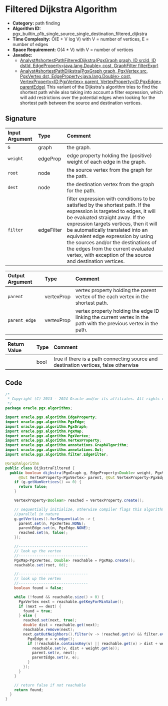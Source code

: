 # Filtered Dijkstra Algorithm

- **Category:** path finding
- **Algorithm ID:** pgx_builtin_p1b_single_source_single_destination_filtered_dijkstra
- **Time Complexity:** O(E + V log V) with V = number of vertices, E = number of edges
- **Space Requirement:** O(4 * V) with V = number of vertices
- **Javadoc:**
  - [Analyst#shortestPathFilteredDijkstra(PgxGraph graph, ID srcId, ID dstId, EdgeProperty<java.lang.Double> cost, GraphFilter filterExpr)](https://docs.oracle.com/en/database/oracle/property-graph/24.3/spgjv/oracle/pgx/api/Analyst.html#shortestPathFilteredDijkstra_oracle_pgx_api_PgxGraph_ID_ID_oracle_pgx_api_EdgeProperty_oracle_pgx_api_filter_GraphFilter_)
  - [Analyst#shortestPathDijkstra(PgxGraph graph, PgxVertex<ID> src, PgxVertex<ID> dst, EdgeProperty<java.lang.Double> cost, VertexProperty<ID,​PgxVertex<ID>> parent, VertexProperty<ID,​PgxEdge> parentEdge)](https://docs.oracle.com/en/database/oracle/property-graph/24.3/spgjv/oracle/pgx/api/Analyst.html#shortestPathDijkstra_oracle_pgx_api_PgxGraph_oracle_pgx_api_PgxVertex_oracle_pgx_api_PgxVertex_oracle_pgx_api_EdgeProperty_oracle_pgx_api_VertexProperty_oracle_pgx_api_VertexProperty_)
This variant of the Dijkstra's algorithm tries to find the shortest path while also taking into account a filter expression, which will add restrictions over the potential edges when looking for the shortest path between the source and destination vertices.

## Signature

| Input Argument | Type | Comment |
| :--- | :--- | :--- |
| `G` | graph | the graph. |
| `weight` | edgeProp<double> | edge property holding the (positive) weight of each edge in the graph. |
| `root` | node | the source vertex from the graph for the path. |
| `dest` | node | the destination vertex from the graph for the path. |
| `filter` | edgeFilter | filter expression with conditions to be satisfied by the shortest path. If the expression is targeted to edges, it will be evaluated straight away. If the expression targets vertices, then it will be automatically translated into an equivalent edge expression by using the sources and/or the destinations of the edges from the current evaluated vertex, with exception of the source and destination vertices. |

| Output Argument | Type | Comment |
| :--- | :--- | :--- |
| `parent` | vertexProp<node> | vertex property holding the parent vertex of the each vertex in the shortest path. |
| `parent_edge` | vertexProp<edge> | vertex property holding the edge ID linking the current vertex in the path with the previous vertex in the path. |

| Return Value | Type | Comment |
| :--- | :--- | :--- |
| | bool | true if there is a path connecting source and destination vertices, false otherwise |

## Code

```java
/*
 * Copyright (C) 2013 - 2024 Oracle and/or its affiliates. All rights reserved.
 */
package oracle.pgx.algorithms;

import oracle.pgx.algorithm.EdgeProperty;
import oracle.pgx.algorithm.PgxEdge;
import oracle.pgx.algorithm.PgxGraph;
import oracle.pgx.algorithm.PgxMap;
import oracle.pgx.algorithm.PgxVertex;
import oracle.pgx.algorithm.VertexProperty;
import oracle.pgx.algorithm.annotations.GraphAlgorithm;
import oracle.pgx.algorithm.annotations.Out;
import oracle.pgx.algorithm.filter.EdgeFilter;

@GraphAlgorithm
public class DijkstraFiltered {
  public boolean dijkstra(PgxGraph g, EdgeProperty<Double> weight, PgxVertex root, PgxVertex dest, EdgeFilter filter,
      @Out VertexProperty<PgxVertex> parent, @Out VertexProperty<PgxEdge> parentEdge) {
    if (g.getNumVertices() == 0) {
      return false;
    }

    VertexProperty<Boolean> reached = VertexProperty.create();

    // sequentially initialize, otherwise compiler flags this algorithm as
    //parallel in nature
    g.getVertices().forSequential(n -> {
      parent.set(n, PgxVertex.NONE);
      parentEdge.set(n, PgxEdge.NONE);
      reached.set(n, false);
    });

    //-------------------------------
    // look up the vertex
    //-------------------------------
    PgxMap<PgxVertex, Double> reachable = PgxMap.create();
    reachable.set(root, 0d);

    //-------------------------------
    // look up the vertex
    //-------------------------------
    boolean found = false;

    while (!found && reachable.size() > 0) {
      PgxVertex next = reachable.getKeyForMinValue();
      if (next == dest) {
        found = true;
      } else {
        reached.set(next, true);
        double dist = reachable.get(next);
        reachable.remove(next);
        next.getOutNeighbors().filter(v -> !reached.get(v) && filter.evaluate(v.edge())).forSequential(v -> {
          PgxEdge e = v.edge();
          if (!reachable.containsKey(v) || reachable.get(v) > dist + weight.get(e)) {
            reachable.set(v, dist + weight.get(e));
            parent.set(v, next);
            parentEdge.set(v, e);
          }
        });
      }
    }

    // return false if not reachable
    return found;
  }
}
```
